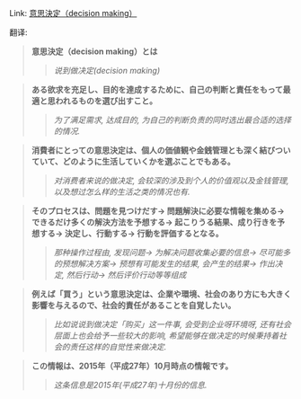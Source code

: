 Link: [意思決定（decision making）](https://www.shiruporuto.jp/public/data/vocabulary/yogo/a/ishikettei.html)

翻译:
> **意思決定（decision making）とは**
>> *说到做决定(decision making)*

> **ある欲求を充足し、目的を達成するために、自己の判断と責任をもって最適と思われるものを選び出すこと。**
>> *为了满足需求, 达成目的, 为自己的判断负责的同时选出最合适的选择的情况.*

> **消費者にとっての意思決定は、個人の価値観や金銭管理とも深く結びついていて、どのように生活していくかを選ぶことでもある。**
>> *对消费者来说的做决定, 会较深的涉及到个人的价值观以及金钱管理, 以及想过怎么样的生活之类的情况也有.*

> **そのプロセスは、問題を見つけだす→ 問題解決に必要な情報を集める→ できるだけ多くの解決方法を予想する→ 起こりうる結果、成り行きを予想する→ 決定し、行動する→ 行動を評価するとなる。**
>> *那种操作过程由, 发现问题→ 为解决问题收集必要的信息→ 尽可能多的预想解决方案→ 预想有可能发生的结果, 会产生的结果→ 作出决定, 然后行动→ 然后评价行动等等组成*

> **例えば「買う」という意思決定は、企業や環境、社会のあり方にも大きく影響を与えるので、社会的責任があることを自覚したい。**
>> *比如说说到做决定「购买」这一件事, 会受到企业呀环境呀, 还有社会层面上也会给予一些较大的影响, 希望能够在做决定的时候秉持着社会的责任这样的自觉性来做决定.*

> **この情報は、2015年（平成27年）10月時点の情報です。**
>> *这条信息是2015年(平成27年)十月份的信息.*